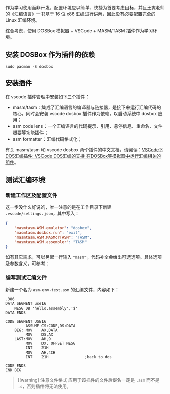 
作为学习使用而非开发，配置环境应以简单、快捷为首要考虑目标，并且王爽老师的《汇编语言》一书基于 16 位 x86 汇编进行讲解，因此没有必要配置完全的 Linux 汇编环境。

综合考虑，使用 DOSBox 模拟器 + VSCode + MASM/TASM 插件作为学习环境。

## 安装 DOSBox 作为插件的依赖
```shell
sudo pacman -S dosbox
```

## 安装插件
在 vscode 插件管理中安装如下三个插件：
- masm/tasm：集成了汇编语言的编译器与链接器，是接下来运行汇编代码的核心。同时会安装 vscode dosbox 插件作为依赖，以启动系统中 dosbox 应用；
- asm code lens：一个汇编语言的代码提示、引用、悬停信息、重命名、文件概要等功能插件；
- asm formatter：汇编代码格式化；

有关 masm/tasm 和 vscode dosbox 两个插件的中文文档，请阅读：[VSCode下DOS汇编插件: VSCode DOS汇编的支持 在DOSBox等模拟器中运行汇编相关的组件](https://gitee.com/dosasm/masm-tasm/#/dosasm/masm-tasm/blob/main/vscode-dosbox/README.zh.md)。

## 测试汇编环境
### 新建工作区及配置文件
这一步没什么好说的，唯一注意的是在工作目录下新建 `.vscode/settings.json`，其中写入：

```json
{
    "masmtasm.ASM.emulator": "dosbox",
    "masmtasm.dosbox.run": "exit",
    "masmtasm.ASM.MASMorTASM": "TASM",
    "masmtasm.ASM.assembler": "TASM"
}
```

如有其它需求，可以另起一行输入 `"masm"`，代码补全会给出可选选项。具体选项及参数含义，可参考：

### 编写测试汇编文件
新建一个名为 `asm-env-test.asm` 的汇编文件，内容如下：
```assembly
.386
DATA SEGMENT use16
    MESG DB 'hello,assembly','$'
DATA ENDS

CODE SEGMENT USE16
         ASSUME CS:CODE,DS:DATA
    BEG: MOV    AX,DATA
         MOV    DS,AX
    LAST:MOV    AH,9
         MOV    DX, OFFSET MESG
         INT    21H
         MOV    AH,4CH
         INT    21H                ;back to dos

CODE ENDS
END BEG
```

>[!warning] 注意文件格式
>应用于该插件的文件后缀名一定是 `.asm` 而不是 `.s`，否则插件将无法使用。


